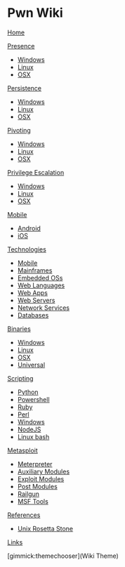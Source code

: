 # Pwn Wiki

[Home](index.md)

[Presence]()

  * [Windows](presence/windows/index.md)
  * [Linux](presence/linux/index.md)
  * [OSX](presence/osx/index.md)

[Persistence]()

  * [Windows](persistence/windows/index.md)
  * [Linux](persistence/linux/index.md)
  * [OSX](persistence/osx/index.md)

[Pivoting]()

  * [Windows](pivoting/windows/index.md)
  * [Linux](pivoting/linux/index.md)
  * [OSX](pivoting/osx/index.md)

[Privilege Escalation]()

  * [Windows](privesc/windows/index.md)
  * [Linux](privesc/linux/index.md)
  * [OSX](privesc/osx/index.md)

[Mobile]()

   * [Android](mobile/android.md)
   * [iOS](mobile/ios.md)

[Technologies]()

  * [Mobile](tech/mobile/index.md)
  * [Mainframes](tech/mainframes/index.md)
  * [Embedded OSs](tech/embedded/index.md)
  * [Web Languages](tech/web/languages.md)
  * [Web Apps](tech/web/apps.md)
  * [Web Servers](tech/web/servers.md)
  * [Network Services](tech/services/index.md)
  * [Databases](tech/db/index.md)

[Binaries]()

  * [Windows](bins/windows/index.md)
  * [Linux](bins/linux/index.md)
  * [OSX](bins/osx/index.md)
  * [Universal](bins/multi/index.md)

[Scripting]()

  * [Python](scripting/python.md)
  * [Powershell](scripting/powershell.md)
  * [Ruby](scripting/ruby.md)
  * [Perl](scripting/perl.md)
  * [Windows](scripting/windows.md)
  * [NodeJS](scripting/NodeJS.md)
  * [Linux bash](scripting/bash.md)

[Metasploit]()

  * [Meterpreter](msf/meterpreter.md)
  * [Auxiliary Modules](msf/aux.md)
  * [Exploit Modules](msf/exploit.md)
  * [Post Modules](msf/post.md)
  * [Railgun](msf/railgun.md)
  * [MSF Tools](msf/tools.md)
  
[References]()

  * [Unix Rosetta Stone](references/rosetta.htm)
  
[Links](links.md)

[gimmick:themechooser](Wiki Theme)

<!-- Code for collapse and expand -->
<script type="text/javascript"> 
$(document).ready(function() { 
$('div.view').hide(); 
$('div.slide').click(function() {
$(this).next('div.view').slideToggle('fast'); 
return false; 
}); 
}); 
</script>

